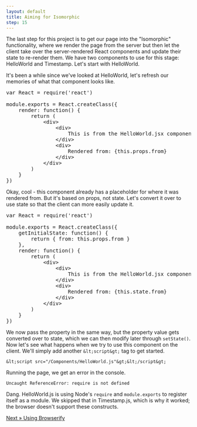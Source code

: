 ```yaml
---
layout: default
title: Aiming for Isomorphic
step: 15
---
```

The last step for this project is to get our page into the "Isomorphic" functionality, where we render the page from the server but then let the client take over the server-rendered React components and update their state to re-render them.  We have two components to use for this stage: HelloWorld and Timestamp.  Let's start with HelloWorld.

It's been a while since we've looked at HelloWorld, let's refresh our memories of what that component looks like.

<pre class="brush: js">
var React = require('react')

module.exports = React.createClass({
    render: function() {
        return (
            &lt;div&gt;
                &lt;div&gt;
                    This is from the HelloWorld.jsx component's render function.
                &lt;/div&gt;
                &lt;div&gt;
                    Rendered from: {this.props.from}
                &lt;/div&gt;
            &lt;/div&gt;
        )
    }
})
</pre>

Okay, cool - this component already has a placeholder for where it was rendered from.  But it's based on props, not state.  Let's convert it over to use state so that the client can more easily update it.

<pre class="brush: js">
var React = require('react')

module.exports = React.createClass({
    getInitialState: function() {
        return { from: this.props.from }
    },
    render: function() {
        return (
            &lt;div&gt;
                &lt;div&gt;
                    This is from the HelloWorld.jsx component's render function.
                &lt;/div&gt;
                &lt;div&gt;
                    Rendered from: {this.state.from}
                &lt;/div&gt;
            &lt;/div&gt;
        )
    }
})
</pre>

We now pass the property in the same way, but the property value gets converted over to state, which we can then modify later through `setState()`.  Now let's see what happens when we try to use this component on the client.  We'll simply add another `&lt;script&gt;` tag to get started.

`&lt;script src="/Components/HelloWorld.js"&gt;&lt;/script&gt;`

Running the page, we get an error in the console.

`Uncaught ReferenceError: require is not defined`

Dang.  HelloWorld.js is using Node's `require` and `module.exports` to register itself as a module.  We skipped that in Timestamp.js, which is why it worked; the browser doesn't support these constructs.

[Next » Using Browserify](16-browserify)
